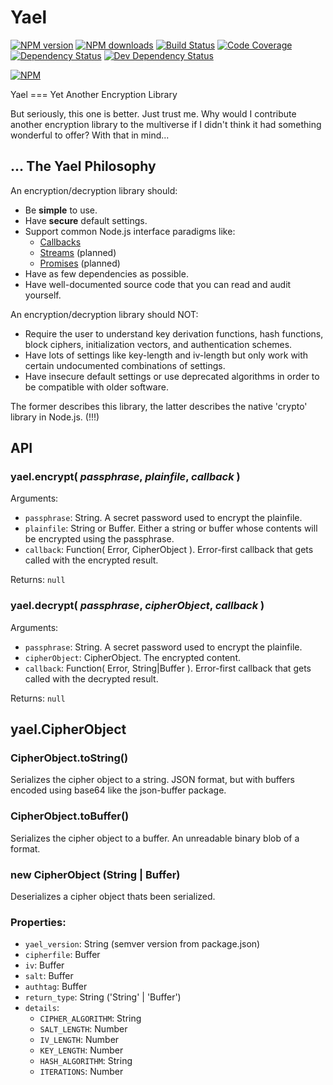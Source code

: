 # Yael

[![NPM version][npm-version-badge]][npm]
[![NPM downloads][npm-downloads-badge]][npm]
[![Build Status][travis-badge]][travis]
[![Code Coverage][codecov-badge]][codecov]
[![Dependency Status][depstat-badge]][depstat]
[![Dev Dependency Status][devdepstat-badge]][devdepstat] 

[![NPM](https://nodei.co/npm/yael.png)](https://nodei.co/npm/yael/)

Yael === Yet Another Encryption Library

But seriously, this one is better. Just trust me. Why would I contribute another encryption library to the multiverse if I didn't think it had something wonderful to offer? With that in mind...

## ... The Yael Philosophy
An encryption/decryption library should:
* Be **simple** to use.
* Have **secure** default settings.
* Support common Node.js interface paradigms like:
  * [Callbacks](http://thenodeway.io/posts/understanding-error-first-callbacks/)
  * [Streams](https://nodejs.org/api/stream.html) (planned)
  * [Promises](https://www.npmjs.com/package/bluebird) (planned)
* Have as few dependencies as possible.
* Have well-documented source code that you can read and audit yourself.

An encryption/decryption library should NOT:
* Require the user to understand key derivation functions, hash functions, block ciphers, initialization vectors, and authentication schemes.
* Have lots of settings like key-length and iv-length but only work with certain undocumented combinations of settings.
* Have insecure default settings or use deprecated algorithms in order to be compatible with older software.

The former describes this library, the latter describes the native 'crypto' library in Node.js. (!!!)

## API
### yael.encrypt( *passphrase*, *plainfile*, *callback* )
Arguments:
* `passphrase`: String. A secret password used to encrypt the plainfile.
* `plainfile`: String or Buffer. Either a string or buffer whose contents will be encrypted using the passphrase.
* `callback`: Function( Error, CipherObject ). Error-first callback that gets called with the encrypted result.

Returns: `null`

### yael.decrypt( *passphrase*, *cipherObject*, *callback* )
Arguments:
* `passphrase`: String. A secret password used to encrypt the plainfile.
* `cipherObject`: CipherObject. The encrypted content.
* `callback`: Function( Error, String|Buffer ). Error-first callback that gets called with the decrypted result.

Returns: `null`

## yael.CipherObject

### CipherObject.toString()
Serializes the cipher object to a string. JSON format, but with buffers encoded using base64 like the json-buffer package.

### CipherObject.toBuffer()
Serializes the cipher object to a buffer. An unreadable binary blob of a format.

### new CipherObject (String | Buffer)
Deserializes a cipher object thats been serialized.

### Properties:

- `yael_version`: String (semver version from package.json)
- `cipherfile`: Buffer
- `iv`: Buffer
- `salt`: Buffer
- `authtag`: Buffer
- `return_type`: String ('String' | 'Buffer')
- `details`:
  - `CIPHER_ALGORITHM`: String
  - `SALT_LENGTH`: Number
  - `IV_LENGTH`: Number
  - `KEY_LENGTH`: Number
  - `HASH_ALGORITHM`: String
  - `ITERATIONS`: Number
  

<!-- Badge Links -->
[npm-version-badge]: https://img.shields.io/npm/v/yael.svg
[npm-downloads-badge]: https://img.shields.io/npm/dt/yael.svg
[travis-badge]: https://img.shields.io/travis/wmhilton/node-yael/master.svg
[codecov-badge]: https://img.shields.io/codecov/c/github/wmhilton/node-yael/master.svg
[depstat-badge]: https://img.shields.io/david/wmhilton/node-yael/master.svg 
[devdepstat-badge]: https://img.shields.io/david/dev/wmhilton/node-yael/master.svg

[npm]: https://npmjs.org/package/yael
[travis]: https://travis-ci.org/wmhilton/node-yael
[codecov]: https://codecov.io/github/wmhilton/node-yael?branch=master
[depstat]: https://david-dm.org/wmhilton/node-yael
[devdepstat]: https://david-dm.org/wmhilton/node-yael#info=devDependencies 